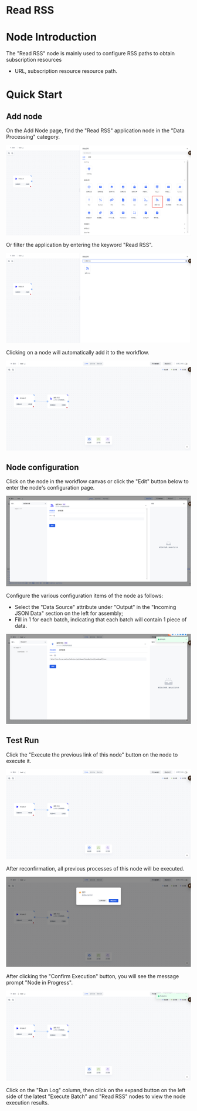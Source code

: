 # Read RSS

# Node Introduction

The "Read RSS" node is mainly used to configure RSS paths to obtain subscription resources

- URL, subscription resource resource path.

# Quick Start

## Add node

On the Add Node page, find the "Read RSS" application node in the "Data Processing" category.


![](../static/PtMybeUfmo2Jnnx9kSxcCLiNnef.png)

Or filter the application by entering the keyword "Read RSS".

![](../static/BvkQbbznNo5gdwxfyqAc5ku2nvB.png)

Clicking on a node will automatically add it to the workflow.

![](../static/BiWTb5YrsoVAEtxJM2scbrrnnCe.png)

## Node configuration

Click on the node in the workflow canvas or click the "Edit" button below to enter the node's configuration page.

![](../static/MlyEbdWQcooCbHx9eMvc2MUAnHg.png)

Configure the various configuration items of the node as follows:

- Select the "Data Source" attribute under "Output" in the "Incoming JSON Data" section on the left for assembly;
- Fill in 1 for each batch, indicating that each batch will contain 1 piece of data.

![](../static/L1LvbcqEJoxEmtx6VLeckRCknPg.png)

## Test Run

Click the "Execute the previous link of this node" button on the node to execute it.

![](../static/KCaPbUTQOo4HfLxGW9tcTH5DnsX.png)

After reconfirmation, all previous processes of this node will be executed.

![](../static/FDzQbFCDsobSzJxi4lYcBbO3nrg.png)

After clicking the "Confirm Execution" button, you will see the message prompt "Node in Progress".

![](../static/Itghbg7nOou3rHxBHFDcfZQOnDh.png)

Click on the "Run Log" column, then click on the expand button on the left side of the latest "Execute Batch" and "Read RSS" nodes to view the node execution results.
